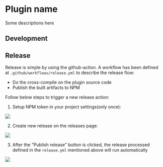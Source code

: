 # Plugin name

Some descriptions here

## Development

## Release

Release is simple by using the github-action. A workflow has been defined at `.github/workflows/release.yml` to describe the release flow:

- Do the cross-compile on the plugin source code
- Publish the built artifacts to NPM

Follow below steps to trigger a new release action:

1. Setup NPM token in your project settings(only once):

  ![](https://p5.music.126.net/obj/wo3DlcOGw6DClTvDisK1/14904863858/01c7/0999/8734/3e47114278e13a443f11b4f93d4f483e.png)


2. Create new release on the releases page:

  ![](https://p5.music.126.net/obj/wo3DlcOGw6DClTvDisK1/14904788539/33d2/37ac/790a/f9b44c6714259208a2964d869b822c95.png)

3. After the "Publish release" button is clicked, the release processed defined in the `release.yml` mentioned above will run automatically

  ![](https://p5.music.126.net/obj/wo3DlcOGw6DClTvDisK1/14904909779/212c/d518/5ff9/aec6a495b34c5f59c860712a6c25ae48.png)
